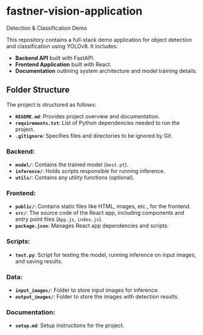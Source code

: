 # fastner-vision-application
Detection & Classification Demo

This repository contains a full-stack demo application for object detection and classification using YOLOv8. It includes:

- **Backend API** built with FastAPI.
- **Frontend Application** built with React.
- **Documentation** outlining system architecture and model training details.

## Folder Structure

The project is structured as follows:

- **`README.md`**: Provides project overview and documentation.
- **`requirements.txt`**: List of Python dependencies needed to run the project.
- **`.gitignore`**: Specifies files and directories to be ignored by Git.

### Backend:
- **`model/`**: Contains the trained model (`best.pt`).
- **`inference/`**: Holds scripts responsible for running inference.
- **`utils/`**: Contains any utility functions (optional).

### Frontend:
- **`public/`**: Contains static files like HTML, images, etc., for the frontend.
- **`src/`**: The source code of the React app, including components and entry point files (`App.js`, `index.js`).
- **`package.json`**: Manages React app dependencies and scripts.

### Scripts:
- **`test.py`**: Script for testing the model, running inference on input images, and saving results.

### Data:
- **`input_images/`**: Folder to store input images for inference.
- **`output_images/`**: Folder to store the images with detection results.

### Documentation:
- **`setup.md`**: Setup instructions for the project.
